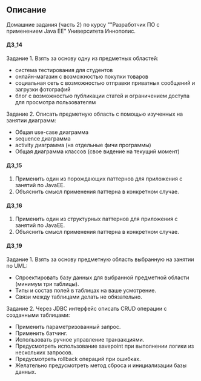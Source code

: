 ## Описание
Домашние задания (часть 2) по курсу ""Разработчик ПО с применением Java EE" Университета Иннополис.

#### ДЗ_14
Задание 1. Взять за основу одну из предметных областей:
 - система тестирования для студентов
 - онлайн-магазин с возможностью покупки товаров
 - социальная сеть с возможностью отправки приватных сообщений и загрузки фотографий
 - блог с возможностью публикации статей и ограничением доступа для просмотра пользователям
 
 Задание 2. Описать предметную область с помощью изученных на занятии диаграмм:

- Общая use-case диаграмма
- sequence диаграмма
- activity диаграмма (на отдельные фичи программы)
- Общая диаграмма классов (свое видение на текущий момент)


#### ДЗ_15
1) Применить один из порождающих паттернов для приложения с занятий по JavaEE.
2) Объяснить смысл применения паттерна в конкретном случае.


#### ДЗ_16
1) Применить один из структурных паттернов для приложения с занятий по JavaEE.
2) Объяснить смысл применения паттерна в конкретном случае.


#### ДЗ_19
Задание 1. Взять за основу предметную область выбранную на занятии по UML:

 - Спроектировать базу данных для выбранной предметной области (минимум три таблицы).
 - Типы и состав полей в таблицах на ваше усмотрение.
 - Связи между таблицами делать не обязательно.

Задание 2. Через JDBC интерфейс описать CRUD операции с созданными таблицами:

- Применить параметризованный запрос.
- Применить батчинг.
- Использовать ручное управление транзакциями.
- Предусмотреть использование savepoint при выполнении логики из нескольких запросов.
- Предусмотреть rollback операций при ошибках.
- Желательно предусмотреть метод сброса и инициализации базы данных.
